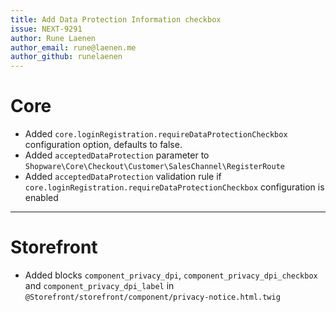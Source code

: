 ```yaml
---
title: Add Data Protection Information checkbox
issue: NEXT-9291
author: Rune Laenen
author_email: rune@laenen.me 
author_github: runelaenen
---
```

# Core
* Added `core.loginRegistration.requireDataProtectionCheckbox` configuration option, defaults to false.
* Added `acceptedDataProtection` parameter to `Shopware\Core\Checkout\Customer\SalesChannel\RegisterRoute`
* Added `acceptedDataProtection` validation rule if `core.loginRegistration.requireDataProtectionCheckbox` configuration is enabled
___
# Storefront
* Added blocks `component_privacy_dpi`, `component_privacy_dpi_checkbox` and `component_privacy_dpi_label` in `@Storefront/storefront/component/privacy-notice.html.twig`
